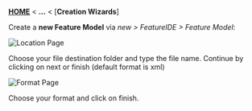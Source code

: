 <!-- Breadcrumb -->
[**HOME**](https://github.com/FeatureIDE/FeatureIDE/wiki/Creation-Wizards) < **...** < [**Creation Wizards**]

<!-- Introduction -->
Create a **new Feature Model** via _new > FeatureIDE > Feature Model_:

![Location Page](https://user-images.githubusercontent.com/32126942/31543372-0a6872b6-b016-11e7-8e10-24ecfcd89ab4.png)

Choose your file destination folder and type the file name. Continue by clicking on next or finish (default format is xml)

![Format Page](https://user-images.githubusercontent.com/32126942/31543257-9867a696-b015-11e7-8b9c-09fd8cedf0dc.png)

Choose your format and click on finish.